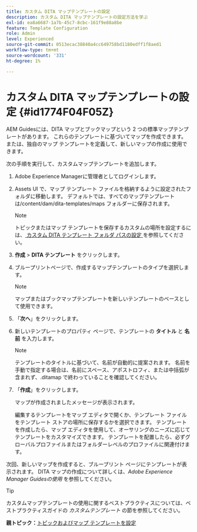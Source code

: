 ```yaml
---
title: カスタム DITA マップテンプレートの設定
description: カスタム DITA マップテンプレートの設定方法を学ぶ
exl-id: ea8a6687-1a7b-45c7-8cbc-161f9e88a8be
feature: Template Configuration
role: Admin
level: Experienced
source-git-commit: 0513ecac38840a4cc649758bd1180edff1f8aed1
workflow-type: tm+mt
source-wordcount: '331'
ht-degree: 1%

---
```


# カスタム DITA マップテンプレートの設定 {#id1774F04F05Z}

AEM Guidesには、DITA マップとブックマップという 2 つの標準マップテンプレートがあります。 これらのテンプレートに基づいてマップを作成できます。または、独自のマップ テンプレートを定義して、新しいマップの作成に使用できます。

次の手順を実行して、カスタムマップテンプレートを追加します。

1. Adobe Experience Managerに管理者としてログインします。

1. Assets UI で、マップ テンプレート ファイルを格納するように設定されたフォルダに移動します。 デフォルトでは、すべてのマップテンプレートは/content/dam/dita-templates/maps フォルダーに保存されます。

   >[!NOTE]
   >
   > トピックまたはマップ テンプレートを保存するカスタムの場所を設定するには、[ カスタム DITA テンプレート フォルダ パスの設定 ](conf-template-tags-custom-dita-topic-template.md#id191LCF0095Z) を参照してください。

1. **作成** \> **DITA テンプレート** をクリックします。

1. ブループリントページで、作成するマップテンプレートのタイプを選択します。

   >[!NOTE]
   >
   > マップまたはブックマップテンプレートを新しいテンプレートのベースとして使用できます。

1. 「**次へ**」をクリックします。

1. 新しいテンプレートのプロパティ ページで、テンプレートの **タイトル** と **名前** を入力します。

   >[!NOTE]
   >
   > テンプレートのタイトルに基づいて、名前が自動的に提案されます。 名前を手動で指定する場合は、名前にスペース、アポストロフィ、または中括弧が含まれず、.ditamap で終わっていることを確認してください。

1. 「**作成**」をクリックします。

   マップが作成されましたメッセージが表示されます。

   編集するテンプレートをマップ エディタで開くか、テンプレート ファイルをテンプレート ストアの場所に保存するかを選択できます。 テンプレートを作成したら、マップ エディタを使用して、オーサリングのニーズに応じてテンプレートをカスタマイズできます。 テンプレートを配置したら、必ずグローバルプロファイルまたはフォルダーレベルのプロファイルに関連付けます。


次回、新しいマップを作成すると、ブループリント ページにテンプレートが表示されます。 DITA マップの作成について詳しくは、*Adobe Experience Manager Guidesの使用* を参照してください。

>[!TIP]
>
> カスタムマップテンプレートの使用に関するベストプラクティスについては、ベストプラクティスガイドの *カスタムテンプレート* の節を参照してください。

**親トピック：**&#x200B;[ トピックおよびマップ テンプレートを設定 ](conf-template-tags.md)

